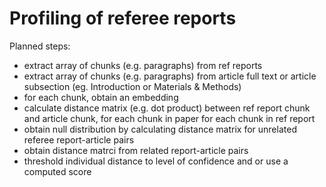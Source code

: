 Profiling of referee reports
============================

Planned steps:

- extract array of chunks (e.g. paragraphs) from ref reports
- extract array of chunks (e.g. paragraphs) from article full text or article subsection (eg. Introduction or Materials & Methods)
- for each chunk, obtain an embedding
- calculate distance matrix (e.g. dot product) between ref report chunk and article chunk, for each chunk in paper for each chunk in ref report
- obtain null distribution by calculating distance matrix for unrelated referee report-article pairs
- obtain distance matrci from related report-article pairs
- threshold individual distance to level of confidence and or use a computed score
